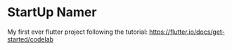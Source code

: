 # StartUp Namer

My first ever flutter project following the tutorial: https://flutter.io/docs/get-started/codelab